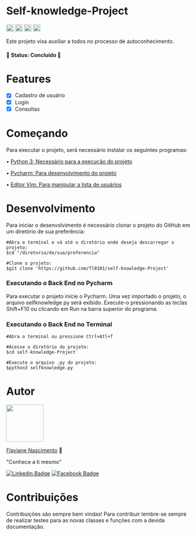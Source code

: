 <h1 align="rigth">Self-knowledge-Project</h1>

<code><img height="20" src="https://img.shields.io/badge/PyCharm-000000.svg?&style=flat-the-badge&logo=PyCharm&logoColor=white"></code>
<code><img height="20" src="https://img.shields.io/badge/Python-FFD43B?style=flat-the-badge&logo=python&logoColor=blue"></code>
<code><img height="20" src="https://img.shields.io/badge/Ubuntu-E95420?style=flat-the-badge&logo=ubuntu&logoColor=white"></code>
<code><img height="20" src="https://img.shields.io/badge/VIM-%2311AB00.svg?&style=flat-the-badge&logo=vim&logoColor=white"></code>

Este projeto visa auxiliar a todos no processo de autoconhecimento.

<h4 align="rigth"> 
	🚧  Status: Concluído  🚧
</h4>

# Features

- [x] Cadastro de usuário
- [x] Login
- [x] Consultas

# Começando

Para executar o projeto, será necessário instalar os seguintes programas:

• [Python 3: Necessário para a execução do projeto](https://www.python.org/downloads/)

• [Pycharm: Para desenvolvimento do projeto](https://www.jetbrains.com/pt-br/pycharm/download/#section=linux)

• [Editor Vim: Para manipular a lista de usuários](https://www.vim.org/)

# Desenvolvimento

Para iniciar o desenvolvimento é necessário clonar o projeto do GitHub em um diretório de sua preferência:
```
#Abra o terminal e vá até o diretório onde deseja descarregar o projeto:
$cd "/diretorio/de/sua/preferencia"

#Clone o projeto:
$git clone 'https://github.com/fl0101/self-knowledge-Project'
```
### Executando o Back End no Pycharm

Para executar o projeto inicie o Pycharm. Uma vez importado o projeto, o arquivo selfknowledge.py será exibido. Execute-o pressionando as teclas Shift+F10 ou clicando em Run na barra superior do programa.

### Executando o Back End no Terminal

```
#Abra o terminal ou pressione Ctrl+Atl+T

#Acesse o diretório do projeto:
$cd self-knowledge-Project

#Execute o arquivo .py do projeto:
$python3 selfknowledge.py

```

# Autor

<img align="rigth" width="100" height="100" src="https://user-images.githubusercontent.com/38900126/154584765-60e720fd-f7e9-4359-a151-e4920d924f14.jpg">

 [Flaviane Nascimento](https://github.com/fl0101/) :rocket:
 
 "Conhece a ti mesmo"
 
 [![Linkedin Badge](https://img.shields.io/badge/-LinkedIn-blue?style=flat-the-badge&logo=Linkedin&logoColor=white&link=https://www.linkdin.com/in/flaviane-nascimento-69375816a)](https://www.linkdin.com/in/flaviane-nascimento-69375816a)
 [![Facebook Badge](https://img.shields.io/badge/Facebook-1877F2?style=flat-the-badge&logo=facebook&logoColor=white&link=https://www.facebook.com/Fl0101)](https://www.facebook.com/Fl0101)

# Contribuições

Contribuições são sempre bem vindas! Para contribuir lembre-se sempre de realizar testes para as novas classes e funções com a devida documentação.

